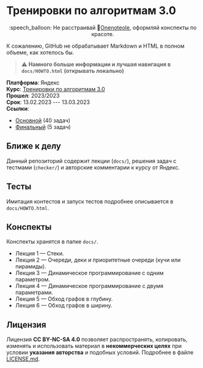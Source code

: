 
# Тренировки по алгоритмам 3.0

<p align="center">:speech_balloon: Не расстраивай 🤖<a href="https://github.com/1Noteole" target="_blank">Onenoteole</a>, оформляй конспекты по красоте.</p>

К сожалению, GitHub не обрабатывает Markdown и HTML в полном объеме, как хотелось бы.

> :warning: **Намного больше информации и лучшая навигация в `docs/HOWTO.html` (открывать локально)**


**Платформа**: Яндекс  
**Курс**: [Тренировки по алгоритмам 3.0](https://yandex.ru/yaintern/algorithm-training)   
**Прошел**: 2023/2023  
**Срок**: 13.02.2023 --- 13.03.2023    
**Ссылки**:   
- [Основной](https://contest.yandex.ru/contest/45468/problems/) (40 задач)
- [Финальный](https://contest.yandex.ru/contest/46304/problems/) (5 задач)

## Ближе к делу

Данный репозиторий содержит лекции (`docs/`), решения задач с тестмами (`checker/`) и авторские комментарии к курсу от Яндекс.

## Тесты

Имитация контестов и запуск тестов подробнее описывается в `docs/HOWTO.html`.

## Конспекты

Конспекты хранятся в папке `docs/`.

- Лекция 1 — Стеки.
- Лекция 2 — Очереди, деки и приоритетные очереди (кучи или пирамиды).
- Лекция 3 — Динамическое программирование с одним параметром.
- Лекция 4 — Динамическое программирование с двумя параметрами.
- Лекция 5 — Обход графов в глубину.
- Лекция 6 — Обход графов в ширину.

## Лицензия

Лицензия **CC BY-NC-SA 4.0** позволяет распространять, копировать, изменять и использовать материал в **некоммерческих целях** при условии **указания авторства** и подобных условий. Подробнее в файле [LICENSE.md](LICENSE.md).
